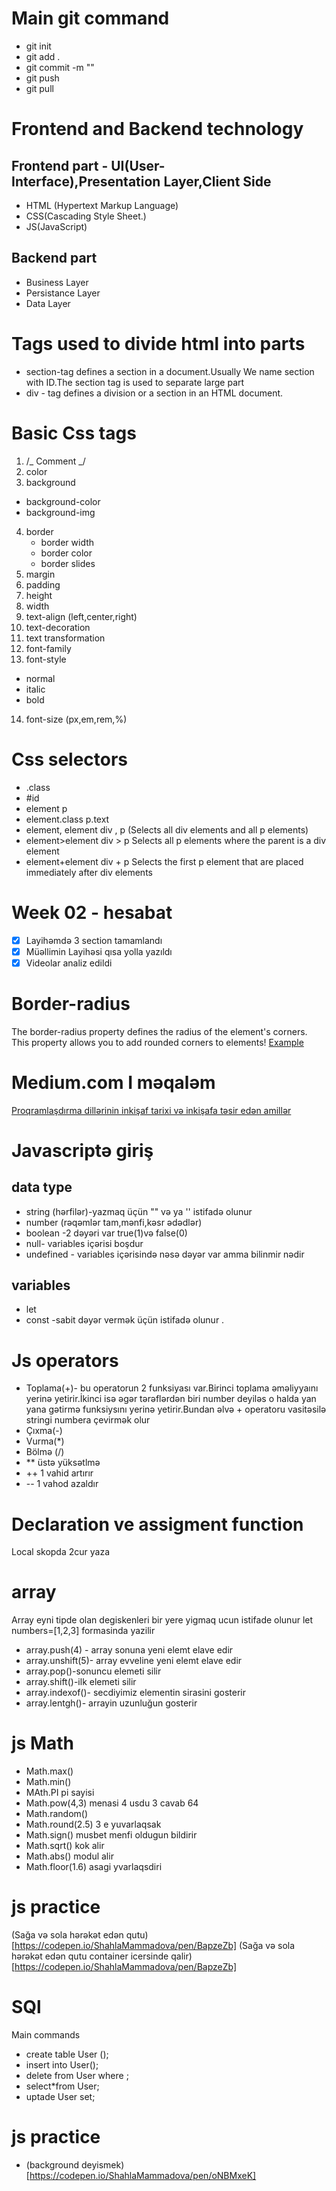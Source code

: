 # Main git command

- git init
- git add .
- git commit -m ""
- git push
- git pull

# Frontend and Backend technology

## Frontend part - UI(User-Interface),Presentation Layer,Client Side

- HTML (Hypertext Markup Language)
- CSS(Cascading Style Sheet.)
- JS(JavaScript)

## Backend part

- Business Layer
- Persistance Layer
- Data Layer

# Tags used to divide html into parts

- section-tag defines a section in a document.Usually We name section with ID.The section tag is used to separate large part
- div - tag defines a division or a section in an HTML document.

# Basic Css tags

1. /_ Comment _/
2. color
3. background

- background-color
- background-img

4. border
   - border width
   - border color
   - border slides
5. margin
6. padding
7. height
8. width
9. text-align (left,center,right)
10. text-decoration
11. text transformation
12. font-family
13. font-style

- normal
- italic
- bold

14. font-size (px,em,rem,%)

# Css selectors

- .class
- #id
- element p
- element.class p.text
- element, element div , p (Selects all div elements and all p elements)
- element>element div > p Selects all p elements where the parent is a div element
- element+element div + p Selects the first p element that are placed immediately after div elements

# Week 02 - hesabat

- [x] Layihəmdə 3 section tamamlandı
- [x] Müəllimin Layihəsi qısa yolla yazıldı
- [x] Videolar analiz edildi

# Border-radius

The border-radius property defines the radius of the element's corners.
This property allows you to add rounded corners to elements!
[Example](https://codepen.io/ShahlaMammadova/pen/vYydXLV)

# Medium.com I məqaləm

[Proqramlaşdırma dillərinin inkişaf tarixi və inkişafa təsir edən amillər](https://sehlameherremova888.medium.com/proqramla%C5%9Fd%C4%B1rma-dill%C9%99rinin-inki%C5%9Faf-tarixi-v%C9%99-inki%C5%9Fafa-t%C9%99sir-ed%C9%99n-amill%C9%99r-423cc3fd9682)

# Javascriptə giriş

## data type

- string (hərfilər)-yazmaq üçün "" və ya '' istifadə olunur
- number (rəqəmlər tam,mənfi,kəsr ədədlər)
- boolean -2 dəyəri var true(1)və false(0)
- null- variables içərisi boşdur
- undefined - variables içərisində nəsə dəyər var amma bilinmir nədir

## variables

- let
- const -sabit dəyər vermək üçün istifadə olunur .

# Js operators

- Toplama(+)- bu operatorun 2 funksiyası var.Birinci toplama əməliyyaını yerinə yetirir.İkinci isə əgər tərəflərdən biri number deyiləs o halda yan yana gətirmə funksiysını yerinə yetirir.Bundan əlvə + operatoru vasitəsilə stringi numbera çevirmək olur
- Çıxma(-)
- Vurma(\*)
- Bölmə (/)
- \*\* üstə yüksətlmə
- ++ 1 vahid artırır
- -- 1 vahod azaldır

# Declaration ve assigment function

Local skopda 2cur yaza

# array

Array eyni tipde olan degiskenleri bir yere yigmaq ucun istifade olunur
let numbers=[1,2,3] formasinda yazilir

- array.push(4) - array sonuna yeni elemt elave edir
- array.unshift(5)- array evveline yeni elemt elave edir
- array.pop()-sonuncu elemeti silir
- array.shift()-ilk elemeti silir
- array.indexof()- secdiyimiz elementin sirasini gosterir
- array.lentgh()- arrayin uzunluğun gosterir

# js Math

- Math.max()
- Math.min()
- MAth.PI pi sayisi
- Math.pow(4,3) menasi 4 usdu 3 cavab 64
- Math.random()
- Math.round(2.5) 3 e yuvarlaqsak
- Math.sign() musbet menfi oldugun bildirir
- Math.sqrt() kok alir
- Math.abs() modul alir
- Math.floor(1.6) asagi yvarlaqsdiri

# js practice

(Sağa və sola hərəkət edən qutu)[https://codepen.io/ShahlaMammadova/pen/BapzeZb]
(Sağa və sola hərəkət edən qutu container icersinde qalir)[https://codepen.io/ShahlaMammadova/pen/BapzeZb]

# SQl

Main commands

- create table User ();
- insert into User();
- delete from User where ;
- select\*from User;
- uptade User set;

# js practice

- (background deyismek)[https://codepen.io/ShahlaMammadova/pen/oNBMxeK]
